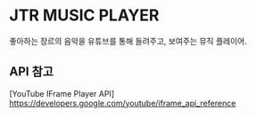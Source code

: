 # JTR MUSIC PLAYER
좋아하는 장르의 음악을 유튜브를 통해 들려주고, 보여주는 뮤직 플레이어.

## API 참고
[YouTube IFrame Player API] https://developers.google.com/youtube/iframe_api_reference
